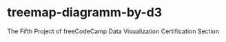 # treemap-diagramm-by-d3
 The Fifth Project of freeCodeCamp Data Visualization Certification Section  
